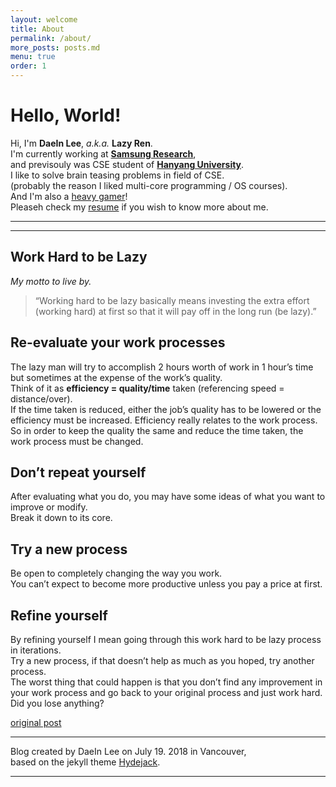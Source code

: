 ```yaml
---
layout: welcome
title: About
permalink: /about/
more_posts: posts.md
menu: true
order: 1
---
```


# Hello, World!

Hi, I'm **DaeIn Lee**, *a.k.a.* **Lazy Ren**.<br>
I'm currently working at **[Samsung Research](https://research.samsung.com/)**,<br>
and previsouly was CSE student of **[Hanyang University](https://www.hanyang.ac.kr/)**.<br>
I like to solve brain teasing problems in field of CSE.<br>
(probably the reason I liked multi-core programming / OS courses).<br>
And I'm also a [heavy gamer](https://steamcommunity.com/id/lazyren)!<br>
Pleaseh check my [resume](/resume/) if you wish to know more about me.

***

<!--posts_list-->

***

## Work Hard to be Lazy

_My motto to live by._

> “Working hard to be lazy basically means investing the extra effort (working hard) at first so that it will pay off in the long run (be lazy).”

## Re-evaluate your work processes

The lazy man will try to accomplish 2 hours worth of work in 1 hour’s time but sometimes at the expense of the work’s quality.<br>
Think of it as **efficiency = quality/time** taken (referencing speed = distance/over).<br>
If the time taken is reduced, either the job’s quality has to be lowered or the efficiency must be increased. Efficiency really relates to the work process.<br>
So in order to keep the quality the same and reduce the time taken, the work process must be changed.

## Don’t repeat yourself

After evaluating what you do, you may have some ideas of what you want to improve or modify.<br>
Break it down to its core.

## Try a new process

Be open to completely changing the way you work.<br>
You can’t expect to become more productive unless you pay a price at first.

## Refine yourself

By refining yourself I mean going through this work hard to be lazy process in iterations.<br>
Try a new process, if that doesn’t help as much as you hoped, try another process.<br>
The worst thing that could happen is that you don’t find any improvement in your work process and go back to your original process and just work hard.<br>
Did you lose anything?

[original post](http://blog.vivekmahbubani.com/2007/03/work-hard-to-be-lazy.html)<br>

***

Blog created by DaeIn Lee on July 19. 2018 in Vancouver,<br>
based on the jekyll theme [Hydejack](https://hydejack.com).

***

<!--author-->
